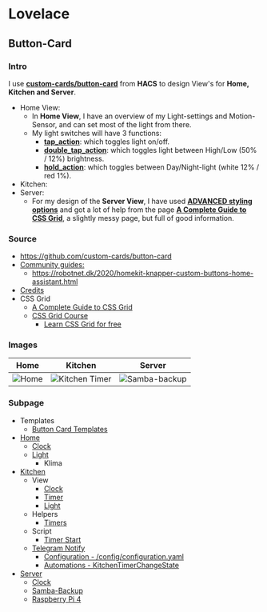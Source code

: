# Lovelace

## Button-Card

### Intro

I use [**custom-cards/button-card**](https://github.com/custom-cards/button-card) from **HACS** to design View's for **Home, Kitchen and Server**.  

* Home View:
  * In **Home View**, I have an overview of my Light-settings and Motion-Sensor, and can set most of the light from there.
  * My light switches will have 3 functions:
    * [**tap_action**](https://github.com/custom-cards/button-card#main-options): which toggles light on/off.
    * [**double_tap_action**](https://github.com/custom-cards/button-card#main-options): which toggles light between High/Low (50% / 12%) brightness.
    * [**hold_action**](https://github.com/custom-cards/button-card#main-options): which toggles between Day/Night-light (white 12% / red 1%).
* Kitchen:
* Server:
  * For my design of the **Server View**, I have used [**ADVANCED styling options**](https://github.com/custom-cards/button-card#advanced-styling-options) and got a lot of help from the page [**A Complete Guide to CSS Grid**](https://css-tricks.com/snippets/css/complete-guide-grid/), a slightly messy page, but full of good information.

### Source

* https://github.com/custom-cards/button-card
* [Community guides:](https://github.com/custom-cards/button-card#community-guides)
  * https://robotnet.dk/2020/homekit-knapper-custom-buttons-home-assistant.html
* [Credits](https://github.com/custom-cards/button-card#credits)
* CSS Grid
  * [A Complete Guide to CSS Grid](https://css-tricks.com/snippets/css/complete-guide-grid/)
  * [CSS Grid Course](https://www.youtube.com/watch?v=t6CBKf8K_Ac)
    * [Learn CSS Grid for free](https://scrimba.com/learn/cssgrid)

### Images

|Home|Kitchen|Server|
|:---:|:---:|:---:|
|![Home](./button-card/images/Sk%C3%A6rmbillede%20fra%202023-01-05%2014-09-45.png)  |![Kitchen Timer](./button-card/images/Sk%C3%A6rmbillede%20fra%202022-12-29%2023-31-09.png)|![Samba-backup](./button-card/images/Sk%C3%A6rmbillede%20fra%202023-01-04%2002-54-03.png)|

### Subpage

* Templates
  * [Button Card Templates](./button-card/ButtonCardTemplates.md)
* [Home](./button-card/Home.md)
  * [Clock](./button-card/Home.md#clock)
  * [Light](./button-card/Home.md#light)
    * Klima
* [Kitchen](./button-card/KitchenTimerStart.md)
  * View
    * [Clock](./button-card/KitchenTimerview.md#clock)
    * [Timer](./button-card/KitchenTimerview.md#timer)
    * [Light](./button-card/KitchenTimerview.md#light)
  * Helpers
    * [Timers](./button-card/KitchensTimerYaml.md)
  * Script
    * [Timer Start](./button-card/KitchenTimerStart.md)
  * [Telegram Notify](./button-card/KitchenTelegramNotify.md)
    * [Configuration - /config/configuration.yaml](./button-card/KitchenTelegramNotify.md#configuration)
    * [Automations - KitchenTimerChangeState](./button-card/KitchenTelegramNotify.md#automations)
* [Server](./button-card/ServerSambaBackup.md#server)
  * [Clock](./button-card/ServerSambaBackup.md#clock)
  * [Samba-Backup](./button-card/ServerSambaBackup.md#samba-backup)
  * [Raspberry Pi 4](./button-card/ServerSambaBackup.md#raspberry-pi-4)
